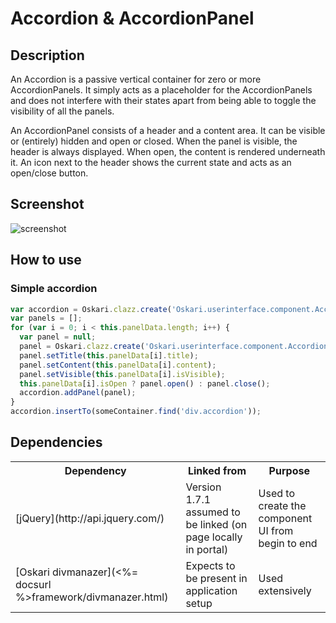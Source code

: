 # Accordion & AccordionPanel

## Description

An Accordion is a passive vertical container for zero or more AccordionPanels. It simply acts as a placeholder for the AccordionPanels and does not
interfere with their states apart from being able to toggle the visibility of all the panels.

An AccordionPanel consists of a header and a content area. It can be visible or (entirely) hidden and open or closed. When the panel is visible,
the header is always displayed. When open, the content is rendered underneath it. An icon next to the header shows the current state and acts as
an open/close button.

## Screenshot

![screenshot](/images/bundles/accordion.png)

## How to use

### Simple accordion

```javascript
var accordion = Oskari.clazz.create('Oskari.userinterface.component.Accordion');
var panels = [];
for (var i = 0; i < this.panelData.length; i++) {
  var panel = null;
  panel = Oskari.clazz.create('Oskari.userinterface.component.AccordionPanel');
  panel.setTitle(this.panelData[i].title);
  panel.setContent(this.panelData[i].content);
  panel.setVisible(this.panelData[i].isVisible);
  this.panelData[i].isOpen ? panel.open() : panel.close();
  accordion.addPanel(panel);
}
accordion.insertTo(someContainer.find('div.accordion'));
```

## Dependencies

<table class="table">
  <tr>
    <th>Dependency</th><th>Linked from</th><th>Purpose</th>
  </tr>
  <tr>
    <td> [jQuery](http://api.jquery.com/) </td>
    <td> Version 1.7.1 assumed to be linked (on page locally in portal) </td>
    <td> Used to create the component UI from begin to end</td>
  </tr>
  <tr>
    <td> [Oskari divmanazer](<%= docsurl %>framework/divmanazer.html) </td>
    <td> Expects to be present in application setup </td>
    <td> Used extensively</td>
  </tr>
</table>
